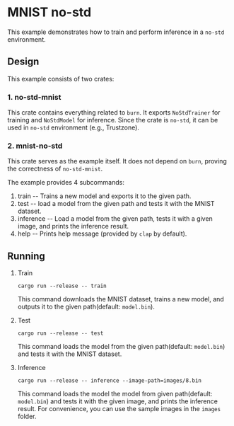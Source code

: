 # MNIST no-std

This example demonstrates how to train and perform inference in a `no-std`
environment.

## Design

This example consists of two crates:

### 1. no-std-mnist

This crate contains everything related to `burn`. It exports `NoStdTrainer` for
training and `NoStdModel` for inference. Since the crate is `no-std`, it can be
used in `no-std` environment (e.g., Trustzone).

### 2. mnist-no-std

This crate serves as the example itself. It does not depend on `burn`, proving
the correctness of `no-std-mnist`.

The example provides 4 subcommands:

1. train -- Trains a new model and exports it to the given path.
2. test -- load a model from the given path and tests it with the MNIST dataset.
3. inference -- Load a model from the given path, tests it with a given image,
                and prints the inference result.
4. help -- Prints help message (provided by `clap` by default).

## Running

1. Train

    ``` shell
    cargo run --release -- train
    ```

    This command downloads the MNIST dataset, trains a new model, and outputs it
    to the given path(default: `model.bin`).

2. Test

    ```shell
    cargo run --release -- test
    ```

    This command loads the model from the given path(default: `model.bin`) and
    tests it with the MNIST dataset.

3. Inference

    ```shell
    cargo run --release -- inference --image-path=images/8.bin
    ```

    This command loads the model the model from given path(default: `model.bin`)
    and tests it with the given image, and prints the inference result.
    For convenience, you can use the sample images in the `images` folder.
